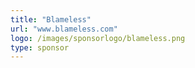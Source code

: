 ```yaml
---
title: "Blameless"
url: "www.blameless.com"
logo: /images/sponsorlogo/blameless.png
type: sponsor
---
```


